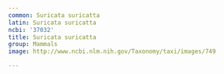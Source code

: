 ```yaml
---
common: Suricata suricatta
latin: Suricata suricatta
ncbi: '37032'
title: Suricata suricatta
group: Mammals
image: http://www.ncbi.nlm.nih.gov/Taxonomy/taxi/images/749

---
```

